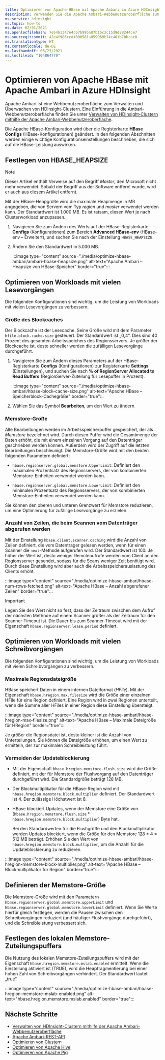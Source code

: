 ```yaml
---
title: Optimieren von Apache HBase mit Apache Ambari in Azure HDInsight
description: Verwenden Sie die Apache Ambari-Webbenutzeroberfläche zum Konfigurieren und Optimieren von Apache HBase.
ms.service: hdinsight
ms.topic: how-to
ms.date: 02/01/2021
ms.openlocfilehash: 7e54b1347e4c67b99ba87b15c2c15d9d28244ce7
ms.sourcegitcommit: 42e4f986ccd4090581a059969b74c461b70bcac0
ms.translationtype: HT
ms.contentlocale: de-DE
ms.lasthandoff: 03/23/2021
ms.locfileid: "104864770"
---
```

# <a name="optimize-apache-hbase-with-apache-ambari-in-azure-hdinsight"></a>Optimieren von Apache HBase mit Apache Ambari in Azure HDInsight

Apache Ambari ist eine Webbenutzeroberfläche zum Verwalten und Überwachen von HDInsight-Clustern. Eine Einführung in die Ambari-Webbenutzeroberfläche finden Sie unter [Verwalten von HDInsight-Clustern mithilfe der Apache Ambari-Webbenutzeroberfläche](hdinsight-hadoop-manage-ambari.md).

Die Apache HBase-Konfiguration wird über die Registerkarte **HBase Configs** (HBase-Konfigurationen) geändert. In den folgenden Abschnitten werden einige wichtige Konfigurationseinstellungen beschrieben, die sich auf die HBase-Leistung auswirken.

## <a name="set-hbase_heapsize"></a>Festlegen von HBASE_HEAPSIZE

> [!NOTE]
> Dieser Artikel enthält Verweise auf den Begriff *Master*, den Microsoft nicht mehr verwendet. Sobald der Begriff aus der Software entfernt wurde, wird er auch aus diesem Artikel entfernt.

Mit der HBase-Heapgröße wird die maximale Heapmenge in MB angegeben, die von Servern vom Typ *region* und *master* verwendet werden kann. Der Standardwert ist 1.000 MB. Es ist ratsam, diesen Wert je nach Clusterworkload anzupassen.

1. Navigieren Sie zum Ändern des Werts auf der HBase-Registerkarte **Configs** (Konfigurationen) zum Bereich **Advanced HBase-env** (HBase-env – Erweitert), und suchen Sie nach der Einstellung `HBASE_HEAPSIZE`.

1. Ändern Sie den Standardwert in 5.000 MB.

    :::image type="content" source="./media/optimize-hbase-ambari/ambari-hbase-heapsize.png" alt-text="Apache Ambari – Heapsize von HBase-Speicher" border="true":::

## <a name="optimize-read-heavy-workloads"></a>Optimieren von Workloads mit vielen Lesevorgängen

Die folgenden Konfigurationen sind wichtig, um die Leistung von Workloads mit vielen Lesevorgängen zu verbessern.

### <a name="block-cache-size"></a>Größe des Blockcaches

Der Blockcache ist der Lesecache. Seine Größe wird mit dem Parameter `hfile.block.cache.size` gesteuert. Der Standardwert ist „0,4“. Dies sind 40 Prozent des gesamten Arbeitsspeichers des Regionsservers. Je größer der Blockcache ist, desto schneller werden die zufälligen Lesevorgänge durchgeführt.

1. Navigieren Sie zum Ändern dieses Parameters auf der HBase-Registerkarte **Configs** (Konfigurationen) zur Registerkarte **Settings** (Einstellungen), und suchen Sie nach **% of RegionServer Allocated to Read Buffers** (RegionServer-Zuteilung für Lesepuffer in Prozent).

    :::image type="content" source="./media/optimize-hbase-ambari/hbase-block-cache-size.png" alt-text="Apache HBase – Speicherblock-Cachegröße" border="true":::

1. Wählen Sie das Symbol **Bearbeiten**, um den Wert zu ändern.

### <a name="memstore-size"></a>Memstore-Größe

Alle Bearbeitungen werden im Arbeitsspeicherpuffer gespeichert, der als *Memstore* bezeichnet wird. Durch diesen Puffer wird die Gesamtmenge der Daten erhöht, die mit einem einzelnen Vorgang auf den Datenträger geschrieben werden können. Außerdem wird der Zugriff auf die letzten Bearbeitungen beschleunigt. Die Memstore-Größe wird mit den beiden folgenden Parametern definiert:

* `hbase.regionserver.global.memstore.UpperLimit`: Definiert den maximalen Prozentsatz des Regionsservers, der von kombinierten Memstore-Einheiten verwendet werden kann.

* `hbase.regionserver.global.memstore.LowerLimit`: Definiert den minimalen Prozentsatz des Regionsservers, der von kombinierten Memstore-Einheiten verwendet werden kann.

Sie können den oberen und unteren Grenzwert für Memstore reduzieren, um eine Optimierung für zufällige Lesevorgänge zu erzielen.

### <a name="number-of-rows-fetched-when-scanning-from-disk"></a>Anzahl von Zeilen, die beim Scannen vom Datenträger abgerufen werden

Mit der Einstellung `hbase.client.scanner.caching` wird die Anzahl von Zeilen definiert, die vom Datenträger gelesen werden, wenn für einen Scanner die `next`-Methode aufgerufen wird.  Der Standardwert ist 100. Je höher der Wert ist, desto weniger Remoteaufrufe werden vom Client an den Regionsserver gesendet, sodass für die Scans weniger Zeit benötigt wird. Durch diese Einstellung wird aber auch die Arbeitsspeicherauslastung des Clients erhöht.

:::image type="content" source="./media/optimize-hbase-ambari/hbase-num-rows-fetched.png" alt-text="Apache HBase – Anzahl abgerufener Zeilen" border="true":::

> [!IMPORTANT]  
> Legen Sie den Wert nicht so fest, dass der Zeitraum zwischen dem Aufruf der nächsten Methode auf einem Scanner größer als der Zeitraum für den Scanner-Timeout ist. Die Dauer bis zum Scanner-Timeout wird mit der Eigenschaft `hbase.regionserver.lease.period` definiert.

## <a name="optimize-write-heavy-workloads"></a>Optimieren von Workloads mit vielen Schreibvorgängen

Die folgenden Konfigurationen sind wichtig, um die Leistung von Workloads mit vielen Schreibvorgängen zu verbessern.

### <a name="maximum-region-file-size"></a>Maximale Regionsdateigröße

HBase speichert Daten in einem internen Dateiformat (*HFile*). Mit der Eigenschaft `hbase.hregion.max.filesize` wird die Größe einer einzelnen HFile für eine Region definiert.  Eine Region wird in zwei Regionen unterteilt, wenn die Summe aller HFiles in einer Region diese Einstellung übersteigt.

:::image type="content" source="./media/optimize-hbase-ambari/hbase-hregion-max-filesize.png" alt-text="Apache HBase – Maximale Dateigröße für HRegion" border="true":::

Je größer die Regionsdatei ist, desto kleiner ist die Anzahl von Unterteilungen. Sie können die Dateigröße erhöhen, um einen Wert zu ermitteln, der zur maximalen Schreibleistung führt.

### <a name="avoid-update-blocking"></a>Vermeiden der Updateblockierung

* Mit der Eigenschaft `hbase.hregion.memstore.flush.size` wird die Größe definiert, mit der für Memstore der Flushvorgang auf den Datenträger durchgeführt wird. Die Standardgröße beträgt 128 MB.

* Der Blockmultiplikator für die HBase-Region wird mit `hbase.hregion.memstore.block.multiplier` definiert. Der Standardwert ist 4. Der zulässige Höchstwert ist 8.

* HBase blockiert Updates, wenn der Memstore eine Größe von (`hbase.hregion.memstore.flush.size` * `hbase.hregion.memstore.block.multiplier`) Byte hat.

    Bei den Standardwerten für die Flushgröße und den Blockmultiplikator werden Updates blockiert, wenn die Größe für den Memstore 128 * 4 = 512 MB beträgt. Erhöhen Sie den Wert von `hbase.hregion.memstore.block.multiplier`, um die Anzahl für die Updateblockierung zu reduzieren.

:::image type="content" source="./media/optimize-hbase-ambari/hbase-hregion-memstore-block-multiplier.png" alt-text="Apache HBase – Blockmultiplikator für Region" border="true":::

## <a name="define-memstore-size"></a>Definieren der Memstore-Größe

Die Memstore-Größe wird mit den Parametern `hbase.regionserver.global.memstore.upperLimit` und `hbase.regionserver.global.memstore.lowerLimit` definiert. Wenn Sie Werte hierfür gleich festlegen, werden die Pausen zwischen den Schreibvorgängen reduziert (und häufiger Flushvorgänge durchgeführt), und die Schreibleistung verbessert sich.

## <a name="set-memstore-local-allocation-buffer"></a>Festlegen des lokalen Memstore-Zuteilungspuffers

Die Nutzung des lokalen Memstore-Zuteilungspuffers wird mit der Eigenschaft `hbase.hregion.memstore.mslab.enabled` ermittelt. Wenn die Einstellung aktiviert ist (TRUE), wird die Heapfragmentierung bei einer hohen Zahl von Schreibvorgängen verhindert. Der Standardwert lautet „true“.

:::image type="content" source="./media/optimize-hbase-ambari/hbase-hregion-memstore-mslab-enabled.png" alt-text="hbase.hregion.memstore.mslab.enabled" border="true":::

## <a name="next-steps"></a>Nächste Schritte

* [Verwalten von HDInsight-Clustern mithilfe der Apache Ambari-Webbenutzeroberfläche](hdinsight-hadoop-manage-ambari.md)
* [Apache Ambari-REST-API](hdinsight-hadoop-manage-ambari-rest-api.md)
* [Optimieren von Clustern](./hdinsight-changing-configs-via-ambari.md)
* [Optimieren von Apache Hive](./optimize-hive-ambari.md)
* [Optimieren von Apache Pig](./optimize-pig-ambari.md)

